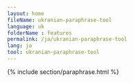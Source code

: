 ```yaml
---
layout: home
fileName: ukranian-paraphrase-tool
language: uk
folderName : features
permalink: /ja/ukranian-paraphrase-tool
lang: ja
tool: ukranian-paraphrase-tool
---
```

{% include section/paraphrase.html %}